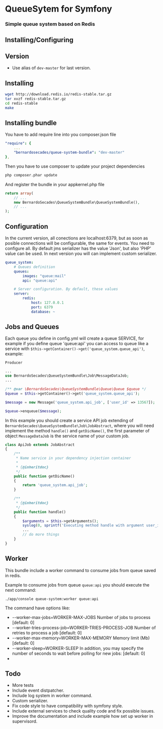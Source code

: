QueueSytem for Symfony
======================

### Simple queue system based on Redis

Installing/Configuring
----------------------

## Version

* Use alias of `dev-master` for last version.

## Installing

``` bash
wget http://download.redis.io/redis-stable.tar.gz
tar xvzf redis-stable.tar.gz
cd redis-stable
make
```

## Installing bundle

You have to add require line into you composer.json file

``` yml
"require": {
    ...
    "bernardosecades/queue-system-bundle": "dev-master"
},
```

Then you have to use composer to update your project dependencies

``` bash
php composer.phar update
```

And register the bundle in your appkernel.php file

``` php
return array(
    // ...
    new BernardoSecades\QueueSystemBundle\QueueSystemBundle(),
    // ...
);
```

## Configuration

In the current version, all conections are localhost:6379, but as soon as posible connections will be configurable, the same for events.
You need to configure all.
By default jms serializer has the value 'Json', but also 'PHP' value can be used. In next version you will can implement custom serializer.

``` yml
queue_system:
    # Queues definition
    queues:
        images: "queue:mail"
        api: "queue:api"

    # Server configuration. By default, these values
    server:
        redis:
            host: 127.0.0.1
            port: 6379
            database: ~
```

Jobs and Queues
---------------

Each queue you define in config.yml will create a queue SERVICE, for example if you define queue 'queue:api' you can access to queue
like a service with `$this->getContainer()->get('queue_system.queue_api')`, example:

`Producer`

```php
...
use BernardoSecades\QueueSystemBundle\Job\MessageDataJob;
...

/** @var \BernardoSecades\QueueSystemBundle\Queue\Queue $queue */
$queue = $this->getContainer()->get('queue_system.queue_api');

$message = new Message('queue_system.api_job', ['user_id' => 13567]);

$queue->enqueue($message);

```

In this example you should create a service API job extending of `BernardoSecades\QueueSystemBundle\Job\JobAbstract`, where
you will need implement the method `handle()` and `getDicName()`, the first parameter of object `MessageDataJob` is the service name
of your custom job.

```php
class ApiJob extends JobAbstract
{
    /**
     * Name service in your dependency injection container
     *
     * {@inheritdoc}
     */
    public function getDicName()
    {
        return 'queue_system.api_job';
    }

    /**
     * {@inheritdoc}
     */
    public function handle()
    {
        $arguments = $this->getArguments();
        syslog(0, sprintf('Executing method handle with argument user_id: %d', $arguments['user_id']));
        ...
        // do more things
    }
}
```

Worker
------

This bundle include a worker command to consume jobs from queue saved in redis.

Example to consume jobs from queue `queue:api` you should execute the next command:

`./app/console queue-system:worker queue:api`

The command have options like:

- --worker-max-jobs=WORKER-MAX-JOBS Number of jobs to process [default: 0]
- --worker-tries-process-job=WORKER-TRIES-PROCESS-JOB Number of retries to process a job [default: 0]
- --worker-max-memory=WORKER-MAX-MEMORY Memory limit (Mb) [default: 0]
- --worker-sleep=WORKER-SLEEP In addition, you may specify the number of seconds to wait before polling for new jobs: [default: 0]
-

Todo
-----

- More tests
- Include event distpatcher.
- Include log system in worker command.
- Custom serializer.
- Fix code style to have compatibility with symfony style.
- Include external services to check quality code and fix possible issues.
- Improve the documentation and include example how set up worker in supervisord.
